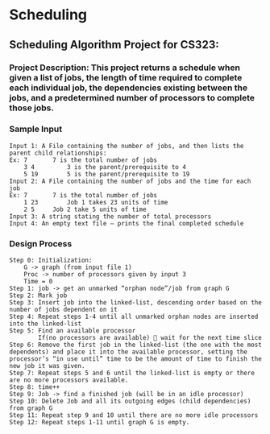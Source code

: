 # Scheduling

## Scheduling Algorithm Project for CS323:
### Project Description: This project returns a schedule when given a list of jobs, the length of time required to complete each individual job, the dependencies existing between the jobs, and a predetermined number of processors to complete those jobs.


### Sample Input
``` 
Input 1: A File containing the number of jobs, and then lists the parent child relationships:
Ex:	7		7 is the total number of jobs  
	3 4 		3 is the parent/prerequisite to 4
 	5 19		5 is the parent/prerequisite to 19
Input 2: A File containing the number of jobs and the time for each job
Ex:	7		7 is the total number of jobs
	1 23		Job 1 takes 23 units of time
	2 5		Job 2 take 5 units of time
Input 3: A string stating the number of total processors 
Input 4: An empty text file – prints the final completed schedule

```

### Design Process
```
Step 0:	Initialization: 
	G -> graph (from input file 1)
	Proc -> number of processors given by input 3
	Time = 0
Step 1: job -> get an unmarked “orphan node”/job from graph G
Step 2: Mark job
Step 3: Insert job into the linked-list, descending order based on the number of jobs dependent on it
Step 4: Repeat steps 1-4 until all unmarked orphan nodes are inserted into the linked-list
Step 5: Find an available processor
		If(no processors are available)  wait for the next time slice
Step 6: Remove the first job in the linked-list (the one with the most dependents) and place it into the available processor, setting the processor’s “in use until” time to be the amount of time to finish the new job it was given.
Step 7: Repeat steps 5 and 6 until the linked-list is empty or there are no more processors available.
Step 8: time++
Step 9: Job -> find a finished job (will be in an idle processor)
Step 10: Delete Job and all its outgoing edges (child dependencies) from graph G
Step 11: Repeat step 9 and 10 until there are no more idle processors
Step 12: Repeat steps 1-11 until graph G is empty.
```
	

